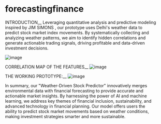 # forecastingfinance
INTRODUCTION__
Leveraging quantitative analysis and predictive modeling inspired by JIM SIMONS , our prototype uses Delhi's weather data to predict stock market index movements. By systematically collecting and analyzing weather patterns, we aim to identify hidden correlations and generate actionable trading signals, driving profitable and data-driven investment decisions.

![image](https://github.com/user-attachments/assets/a58bb802-de9f-480c-bf05-a1dcfc59fee3)

CORRELATION MAP OF THE FEATURES__
![image](https://github.com/user-attachments/assets/320f88d0-2116-4e2f-a229-fea6166f010c)

THE WORKING PROTOTYPE:__
![image](https://github.com/user-attachments/assets/037a093c-6ad5-47c0-8f89-aa9489129815)


In summary, our "Weather-Driven Stock Predictor" innovatively merges environmental data with financial forecasting to provide accurate and actionable market insights. By harnessing the power of AI and machine learning, we address key themes of financial inclusion, sustainability, and advanced technology in financial planning. Our model offers users the ability to predict stock market movements based on weather conditions, making investment strategies smarter and more sustainable.
